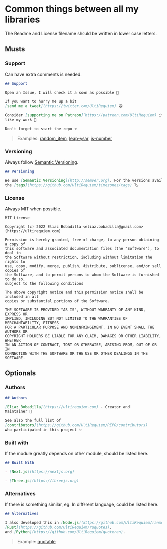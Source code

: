 # Common things between all my libraries

The Readme and License filename should be written in lower case letters.

## Musts

### Support

Can have extra comments is needed.

```markdown
## Support

Open an Issue, I will check it a soon as possible 👀

If you want to hurry me up a bit
[send me a tweet](https://twitter.com/UltiRequiem) 😆

Consider [supporting me on Patreon](https://patreon.com/UltiRequiem) if you
like my work 🙏

Don't forget to start the repo ⭐
```

> Examples: [random_item](https://github.com/UltiRequiem/random_item#support),
> [leap-year](https://github.com/UltiRequiem/leap-year#support),
> [is-number](https://github.com/UltiRequiem/is-number)

### Versioning

Always follow [Semantic Versioning](https://semver.org).

```markdown
## Versioning

We use [Semantic Versioning](http://semver.org). For the versions available, see
the [tags](https://github.com/UltiRequiem/timezones/tags) 🏷️
```

### License

Always MIT when possible.

```text
MIT License

Copyright (c) 2022 Eliaz Bobadilla <eliaz.bobadilla@gmail.com>
(https://ultirequiem.com)

Permission is hereby granted, free of charge, to any person obtaining a copy of
this software and associated documentation files (the "Software"), to deal in
the Software without restriction, including without limitation the rights to
use, copy, modify, merge, publish, distribute, sublicense, and/or sell copies of
the Software, and to permit persons to whom the Software is furnished to do so,
subject to the following conditions:

The above copyright notice and this permission notice shall be included in all
copies or substantial portions of the Software.

THE SOFTWARE IS PROVIDED "AS IS", WITHOUT WARRANTY OF ANY KIND, EXPRESS OR
IMPLIED, INCLUDING BUT NOT LIMITED TO THE WARRANTIES OF MERCHANTABILITY, FITNESS
FOR A PARTICULAR PURPOSE AND NONINFRINGEMENT. IN NO EVENT SHALL THE AUTHORS OR
COPYRIGHT HOLDERS BE LIABLE FOR ANY CLAIM, DAMAGES OR OTHER LIABILITY, WHETHER
IN AN ACTION OF CONTRACT, TORT OR OTHERWISE, ARISING FROM, OUT OF OR IN
CONNECTION WITH THE SOFTWARE OR THE USE OR OTHER DEALINGS IN THE SOFTWARE.
```

## Optionals

### Authors

```markdown
## Authors

[Eliaz Bobadilla](https://ultirequiem.com) - Creator and
Maintainer 💪

See also the full list of
[contributors](https://github.com/UltiRequiem/REPO/contributors)
who participated in this project ✨
```

### Built with

If the module greatly depends on other module, should be listed here.

```markdown
## Built With

- [Next.js](https://nextjs.org)

- [Three.js](https://threejs.org)
```

### Alternatives

If there is something similar, eg. In different language, could be listed here.

```markdown
## Alternatives

I also developed this in [Node.js](https://github.com/UltiRequiem/ranmess),
[Rust](https://github.com/UltiRequiem/ruquotes),
and [Python](https://github.com/UltiRequiem/quoteran).
```

> Example: [quotable](https://github.com/UltiRequiem/quotable)
